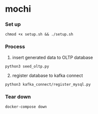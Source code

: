 # mochi

### Set up

```
chmod +x setup.sh && ./setup.sh
```

### Process
1. insert generated data to OLTP database
   
```
python3 seed_oltp.py
``` 

2. register database to kafka connect

```
python3 kafka_connect/register_mysql.py
```

### Tear down

```
docker-compose down
```
